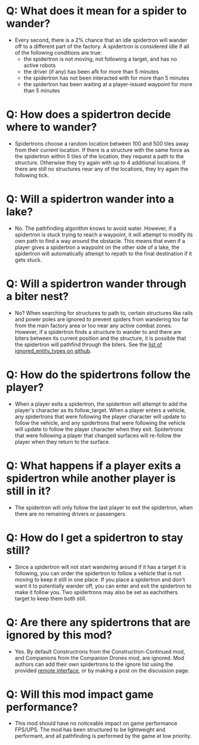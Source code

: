 # Q: What does it mean for a spider to wander?
- Every second, there is a 2% chance that an idle spidertron will wander off to a different part of the factory. A spidertron is considered idle if all of the following conditions are true:
  - the spidertron is not moving, not following a target, and has no active robots
  - the driver (if any) has been afk for more than 5 minutes
  - the spidertron has not been interacted with for more than 5 minutes
  - the spidertron has been waiting at a player-issued waypoint for more than 5 minutes

# Q: How does a spidertron decide where to wander?
- Spidertrons choose a random location between 100 and 500 tiles away from their current location. If there is a structure with the same force as the spidertron within 5 tiles of the location, they request a path to the structure. Otherwise they try again with up to 4 additional locations. If there are still no structures near any of the locations, they try again the following tick.

# Q: Will a spidertron wander into a lake?
- No. The pathfinding algorithm knows to avoid water. However, if a spidertron is stuck trying to reach a waypoint, it will attempt to modify its own path to find a way around the obstacle. This means that even if a player gives a spidertron a waypoint on the other side of a lake, the spidertron will automatically attempt to repath to the final destination if it gets stuck.

# Q: Will a spidertron wander through a biter nest?
- No? When searching for structures to path to, certain structures like rails and power poles are ignored to prevent spiders from wandering too far from the main factory area or too near any active combat zones. However, if a spidertron finds a structure to wander to and there are biters between its current position and the structure, it is possible that the spidertron will pathfind through the biters. See the [list of ignored_entity_types on github](https://github.com/jingleheimer-schmidt/sentient_spiders/blob/2fa9c3fff8bf30d968d349e0cc0503640161b04d/ignored_entity_types.lua).

# Q: How do the spidertrons follow the player?
- When a player exits a spidertron, the spidertron will attempt to add the player's character as its follow_target. When a player enters a vehicle, any spidertrons that were following the player character will update to follow the vehicle, and any spidertrons that were following the vehicle will update to follow the player character when they exit. Spidertrons that were following a player that changed surfaces will re-follow the player when they return to the surface. 

# Q: What happens if a player exits a spidertron while another player is still in it?
- The spidertron will only follow the last player to exit the spidertron, when there are no remaining drivers or passengers. 

# Q: How do I get a spidertron to stay still?
- Since a spidertron will not start wandering around if it has a target it is following, you can order the spidertron to follow a vehicle that is not moving to keep it still in one place. If you place a spidertron and don't want it to potentially wander off, you can enter and exit the spidertron to make it follow you. Two spidertrons may also be set as eachothers target to keep them both still.

# Q: Are there any spidertrons that are ignored by this mod?
- Yes. By default Constructrons from the Constructron-Continued mod, and Companions from the Companion Drones mod, are ignored. Mod authors can add their own spidertrons to the ignore list using the provided [remote interface](https://github.com/jingleheimer-schmidt/sentient_spiders/blob/2fa9c3fff8bf30d968d349e0cc0503640161b04d/interface.lua), or by making a post on the discussion page.

# Q: Will this mod impact game performance?
- This mod should have no noticeable impact on game performance FPS/UPS. The mod has been structured to be lightweight and performant, and all pathfinding is performed by the game at low priority. 